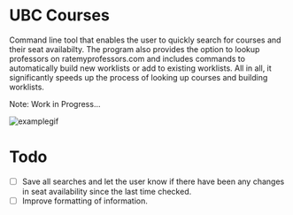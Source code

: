 # UBC Courses
Command line tool that enables the user to quickly search for courses and their seat availabilty. The program also provides the option to lookup professors on ratemyprofessors.com and includes commands to automatically build new worklists or add to existing worklists. All in all, it significantly speeds up the process of looking up courses and building worklists.

Note: Work in Progress...

![examplegif](https://github.com/kumarpit/seats-available/blob/main/gifs/gif.gif)

# Todo
- [ ] Save all searches and let the user know if there have been any changes in seat availability since the last time checked.
- [ ] Improve formatting of information.
